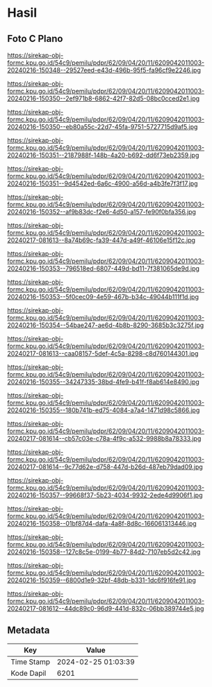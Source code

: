 # Hasil

## Foto C Plano

https://sirekap-obj-formc.kpu.go.id/54c9/pemilu/pdpr/62/09/04/20/11/6209042011003-20240216-150348--29527eed-e43d-496b-95f5-fa96cf9e2246.jpg

https://sirekap-obj-formc.kpu.go.id/54c9/pemilu/pdpr/62/09/04/20/11/6209042011003-20240216-150350--2ef971b8-6862-42f7-82d5-08bc0cced2e1.jpg

https://sirekap-obj-formc.kpu.go.id/54c9/pemilu/pdpr/62/09/04/20/11/6209042011003-20240216-150350--eb80a55c-22d7-45fa-9751-5727715d9af5.jpg

https://sirekap-obj-formc.kpu.go.id/54c9/pemilu/pdpr/62/09/04/20/11/6209042011003-20240216-150351--2187988f-148b-4a20-b692-dd6f73eb2359.jpg

https://sirekap-obj-formc.kpu.go.id/54c9/pemilu/pdpr/62/09/04/20/11/6209042011003-20240216-150351--9d4542ed-6a6c-4900-a56d-a4b3fe7f3f17.jpg

https://sirekap-obj-formc.kpu.go.id/54c9/pemilu/pdpr/62/09/04/20/11/6209042011003-20240216-150352--af9b83dc-f2e6-4d50-a157-fe90f0bfa356.jpg

https://sirekap-obj-formc.kpu.go.id/54c9/pemilu/pdpr/62/09/04/20/11/6209042011003-20240217-081613--8a74b69c-fa39-447d-a49f-46106e15f12c.jpg

https://sirekap-obj-formc.kpu.go.id/54c9/pemilu/pdpr/62/09/04/20/11/6209042011003-20240216-150353--796518ed-6807-449d-bd11-7f381065de9d.jpg

https://sirekap-obj-formc.kpu.go.id/54c9/pemilu/pdpr/62/09/04/20/11/6209042011003-20240216-150353--5f0cec09-4e59-467b-b34c-49044b111f1d.jpg

https://sirekap-obj-formc.kpu.go.id/54c9/pemilu/pdpr/62/09/04/20/11/6209042011003-20240216-150354--54bae247-ae6d-4b8b-8290-3685b3c3275f.jpg

https://sirekap-obj-formc.kpu.go.id/54c9/pemilu/pdpr/62/09/04/20/11/6209042011003-20240217-081613--caa08157-5def-4c5a-8298-c8d760144301.jpg

https://sirekap-obj-formc.kpu.go.id/54c9/pemilu/pdpr/62/09/04/20/11/6209042011003-20240216-150355--34247335-38bd-4fe9-b41f-f8ab614e8490.jpg

https://sirekap-obj-formc.kpu.go.id/54c9/pemilu/pdpr/62/09/04/20/11/6209042011003-20240216-150355--180b741b-ed75-4084-a7a4-1471d98c5866.jpg

https://sirekap-obj-formc.kpu.go.id/54c9/pemilu/pdpr/62/09/04/20/11/6209042011003-20240217-081614--cb57c03e-c78a-4f9c-a532-9988b8a78333.jpg

https://sirekap-obj-formc.kpu.go.id/54c9/pemilu/pdpr/62/09/04/20/11/6209042011003-20240217-081614--9c77d62e-d758-447d-b26d-487eb79dad09.jpg

https://sirekap-obj-formc.kpu.go.id/54c9/pemilu/pdpr/62/09/04/20/11/6209042011003-20240216-150357--99668f37-5b23-4034-9932-2ede4d9906f1.jpg

https://sirekap-obj-formc.kpu.go.id/54c9/pemilu/pdpr/62/09/04/20/11/6209042011003-20240216-150358--01bf87d4-dafa-4a8f-8d8c-166061313446.jpg

https://sirekap-obj-formc.kpu.go.id/54c9/pemilu/pdpr/62/09/04/20/11/6209042011003-20240216-150358--127c8c5e-0199-4b77-84d2-7107eb5d2c42.jpg

https://sirekap-obj-formc.kpu.go.id/54c9/pemilu/pdpr/62/09/04/20/11/6209042011003-20240216-150359--6800d1e9-32bf-48db-b331-1dc6f916fe91.jpg

https://sirekap-obj-formc.kpu.go.id/54c9/pemilu/pdpr/62/09/04/20/11/6209042011003-20240217-081612--44dc89c0-96d9-441d-832c-06bb389744e5.jpg


## Metadata

| Key        | Value               |
| ---------- | ------------------- |
| Time Stamp | 2024-02-25 01:03:39 |
| Kode Dapil | 6201                |



